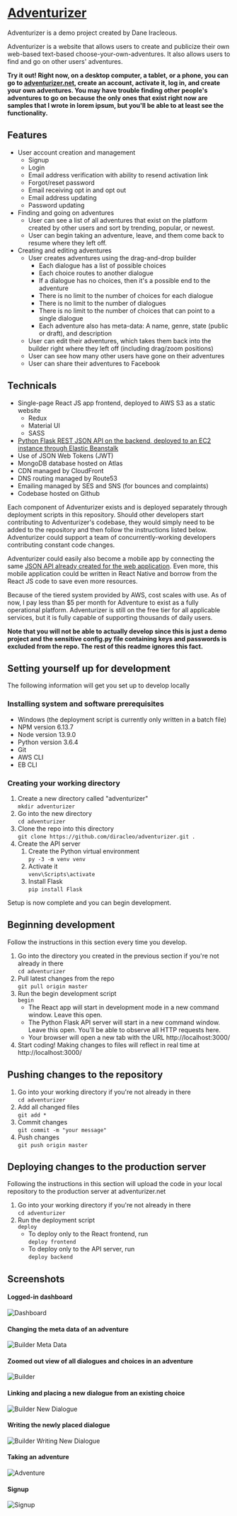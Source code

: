 # [Adventurizer](https://adventurizer.net)

Adventurizer is a demo project created by Dane Iracleous. 

Adventurizer is a website that allows users to create and publicize their own web-based text-based choose-your-own-adventures. It also allows users to find and go on other users' adventures.

**Try it out! Right now, on a desktop computer, a tablet, or a phone, you can go to [adventurizer.net](https://adventurizer.net), create an account, activate it, log in, and create your own adventures. You may have trouble finding other people's adventures to go on because the only ones that exist right now are samples that I wrote in lorem ipsum, but you'll be able to at least see the functionality.**

## Features

  * User account creation and management
    * Signup
    * Login
    * Email address verification with ability to resend activation link
    * Forgot/reset password
    * Email receiving opt in and opt out
    * Email address updating
    * Password updating
  * Finding and going on adventures
    * User can see a list of all adventures that exist on the platform created by other users and sort by trending, popular, or newest. 
    * User can begin taking an adventure, leave, and them come back to resume where they left off.
  * Creating and editing adventures
    * User creates adventures using the drag-and-drop builder
      * Each dialogue has a list of possible choices
      * Each choice routes to another dialogue
      * If a dialogue has no choices, then it's a possible end to the adventure
      * There is no limit to the number of choices for each dialogue
      * There is no limit to the number of dialogues
      * There is no limit to the number of choices that can point to a single dialogue
      * Each adventure also has meta-data: A name, genre, state (public or draft), and description
    * User can edit their adventures, which takes them back into the builder right where they left off (including drag/zoom positions)
    * User can see how many other users have gone on their adventures
    * User can share their adventures to Facebook


## Technicals

  * Single-page React JS app frontend, deployed to AWS S3 as a static website
    * Redux
    * Material UI
    * SASS
  * [Python Flask REST JSON API on the backend, deployed to an EC2 instance through Elastic Beanstalk](backend)
  * Use of JSON Web Tokens (JWT)
  * MongoDB database hosted on Atlas
  * CDN managed by CloudFront
  * DNS routing managed by Route53
  * Emailing managed by SES and SNS (for bounces and complaints)
  * Codebase hosted on Github

Each component of Adventurizer exists and is deployed separately through deployment scripts in this repository. Should other developers start contributing to Adventurizer's codebase, they would simply need to be added to the repository and then follow the instructions listed below. Adventurizer could support a team of concurrently-working developers contributing constant code changes.

Adventurizer could easily also become a mobile app by connecting the same [JSON API already created for the web application](backend). Even more, this mobile application could be written in React Native and borrow from the React JS code to save even more resources.

Because of the tiered system provided by AWS, cost scales with use. As of now, I pay less than $5 per month for Adventure to exist as a fully operational platform. Adventurizer is still on the free tier for all applicable services, but it is fully capable of supporting thousands of daily users.

**Note that you will not be able to actually develop since this is just a demo project and the sensitive config.py file containing keys and passwords is excluded from the repo. The rest of this readme ignores this fact.**

## Setting yourself up for development

The following information will get you set up to develop locally

### Installing system and software prerequisites

  * Windows (the deployment script is currently only written in a batch file)
  * NPM version 6.13.7
  * Node version 13.9.0
  * Python version 3.6.4
  * Git
  * AWS CLI
  * EB CLI

### Creating your working directory

  1. Create a new directory called "adventurizer" <br/>`mkdir adventurizer`
  1. Go into the new directory <br/>`cd adventurizer`
  1. Clone the repo into this directory <br/>`git clone https://github.com/diracleo/adventurizer.git .`
  1. Create the API server
      1. Create the Python virtual environment <br/>`py -3 -m venv venv`
      1. Activate it <br/>`venv\Scripts\activate`
      1. Install Flask <br/>`pip install Flask`

Setup is now complete and you can begin development.

## Beginning development

Follow the instructions in this section every time you develop.

  1. Go into the directory you created in the previous section if you're not already in there <br/>`cd adventurizer`
  1. Pull latest changes from the repo <br/>`git pull origin master`
  1. Run the begin development script <br/>`begin`
      * The React app will start in development mode in a new command window. Leave this open.
      * The Python Flask API server will start in a new command window. Leave this open. You'll be able to observe all HTTP requests here.
      * Your browser will open a new tab with the URL http://localhost:3000/
  1. Start coding! Making changes to files will reflect in real time at http://localhost:3000/

## Pushing changes to the repository

  1. Go into your working directory if you're not already in there <br/>`cd adventurizer`
  1. Add all changed files <br/>`git add *`
  1. Commit changes <br/>`git commit -m "your message"`
  1. Push changes <br/>`git push origin master`

## Deploying changes to the production server

Following the instructions in this section will upload the code in your local repository to the production server at adventurizer.net

  1. Go into your working directory if you're not already in there <br/>`cd adventurizer`
  1. Run the deployment script <br/>`deploy`
      * To deploy only to the React frontend, run <br/>`deploy frontend`
      * To deploy only to the API server, run <br/>`deploy backend`

## Screenshots

#### Logged-in dashboard 
![Dashboard](promo/dashboard.jpg)

#### Changing the meta data of an adventure
![Builder Meta Data](promo/builder-meta-data.jpg)

#### Zoomed out view of all dialogues and choices in an adventure
![Builder](promo/builder.jpg)

#### Linking and placing a new dialogue from an existing choice
![Builder New Dialogue](promo/builder-new-dialogue.jpg)

#### Writing the newly placed dialogue
![Builder Writing New Dialogue](promo/builder-new-dialogue-writing.jpg)

#### Taking an adventure
![Adventure](promo/taking-adventure.jpg)

#### Signup
![Signup](promo/signup.jpg)